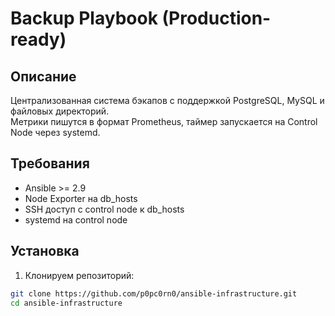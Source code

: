 # Backup Playbook (Production-ready)

## Описание
Централизованная система бэкапов с поддержкой PostgreSQL, MySQL и файловых директорий.  
Метрики пишутся в формат Prometheus, таймер запускается на Control Node через systemd.  

## Требования
- Ansible >= 2.9
- Node Exporter на db_hosts
- SSH доступ с control node к db_hosts
- systemd на control node

## Установка
1. Клонируем репозиторий:
```bash
git clone https://github.com/p0pc0rn0/ansible-infrastructure.git
cd ansible-infrastructure